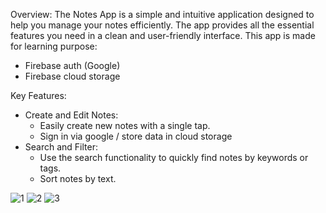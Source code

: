 Overview:
The Notes App is a simple and intuitive application designed to help you manage your notes efficiently. The app provides all the essential features you need in a clean and user-friendly interface.
This app is made for learning purpose:
- Firebase auth (Google)
- Firebase cloud storage

Key Features:

- Create and Edit Notes:
    - Easily create new notes with a single tap.
    - Sign in via google / store data in cloud storage
- Search and Filter:
    - Use the search functionality to quickly find notes by keywords or tags.
    - Sort notes by text.

![1](https://github.com/xThauma/NotesApp/assets/38750502/0c5a7646-d670-4835-aad6-e5d93b7394e4)
![2](https://github.com/xThauma/NotesApp/assets/38750502/19ee0b32-6f06-4f03-8134-51137c3e372c)
![3](https://github.com/xThauma/NotesApp/assets/38750502/6c6c3535-ce02-4316-aba2-c8a0465dae8f)
